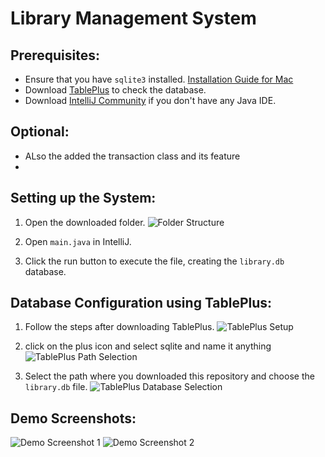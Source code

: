# Library Management System

## Prerequisites:
- Ensure that you have `sqlite3` installed. [Installation Guide for Mac](https://youtu.be/PC4phLbiZgk?si=gqEe_SNCoSDW_s2s)
- Download [TablePlus](https://tableplus.com/) to check the database.
- Download [IntelliJ Community](https://www.jetbrains.com/idea/download/) if you don't have any Java IDE.
## Optional:
- ALso the added the transaction class and its feature
- 
## Setting up the System:

1. Open the downloaded folder.
   ![Folder Structure](https://github.com/gulshantelkar/Library_management/assets/99161604/42cff3f0-bcc4-45ba-af3f-41e1e76df9a2)

2. Open `main.java` in IntelliJ.
3. Click the run button to execute the file, creating the `library.db` database.

## Database Configuration using TablePlus:

1. Follow the steps after downloading TablePlus.
   ![TablePlus Setup](https://github.com/gulshantelkar/Library_management/assets/99161604/7c81b7da-f76d-42a3-acec-70301f597572)

2. click on the plus icon and select sqlite and name it anything
   ![TablePlus Path Selection](https://github.com/gulshantelkar/Library_management/assets/99161604/6db70180-8319-43be-b630-e005056e6ca5)
   
1. Select the path where you downloaded this repository and choose the `library.db` file.
   ![TablePlus Database Selection](https://github.com/gulshantelkar/Library_management/assets/99161604/ee9e8e5a-5969-4bc1-a487-c9425e0048c9)

## Demo Screenshots:

![Demo Screenshot 1](https://github.com/gulshantelkar/Library_management/assets/99161604/37613226-99be-4162-9081-c6c1d46069aa)
![Demo Screenshot 2](https://github.com/gulshantelkar/Library_management/assets/99161604/853bb994-0dc0-41a6-8aa0-114b57e7c710)
